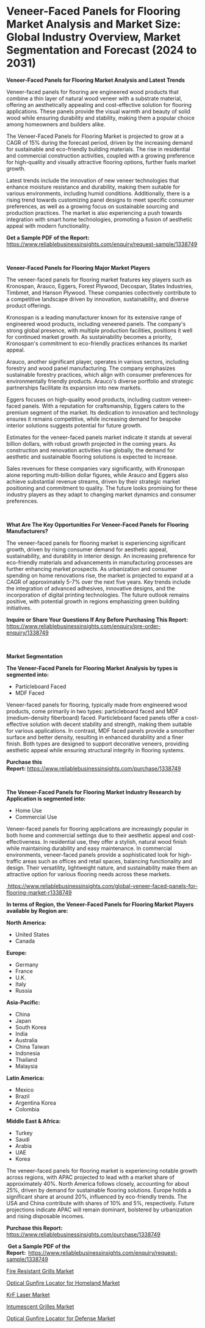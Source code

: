 <p><h1>Veneer-Faced Panels for Flooring Market Analysis and Market Size: Global Industry Overview, Market Segmentation and Forecast (2024 to 2031)</h1></p><p><strong>Veneer-Faced Panels for Flooring Market Analysis and Latest Trends</strong></p>
<p><p>Veneer-faced panels for flooring are engineered wood products that combine a thin layer of natural wood veneer with a substrate material, offering an aesthetically appealing and cost-effective solution for flooring applications. These panels provide the visual warmth and beauty of solid wood while ensuring durability and stability, making them a popular choice among homeowners and builders alike.</p><p>The Veneer-Faced Panels for Flooring Market is projected to grow at a CAGR of 15% during the forecast period, driven by the increasing demand for sustainable and eco-friendly building materials. The rise in residential and commercial construction activities, coupled with a growing preference for high-quality and visually attractive flooring options, further fuels market growth. </p><p>Latest trends include the innovation of new veneer technologies that enhance moisture resistance and durability, making them suitable for various environments, including humid conditions. Additionally, there is a rising trend towards customizing panel designs to meet specific consumer preferences, as well as a growing focus on sustainable sourcing and production practices. The market is also experiencing a push towards integration with smart home technologies, promoting a fusion of aesthetic appeal with modern functionality.</p></p>
<p><strong>Get a Sample PDF of the Report:&nbsp;</strong> <a href="https://www.reliablebusinessinsights.com/enquiry/request-sample/1338749?utm_campaign=48&utm_medium=2&utm_source=Github&utm_content=ia&utm_term=20102024&utm_id=veneer-faced-panels-for-flooring">https://www.reliablebusinessinsights.com/enquiry/request-sample/1338749</a></p>
<p>&nbsp;</p>
<p><strong>Veneer-Faced Panels for Flooring Major Market Players</strong></p>
<p><p>The veneer-faced panels for flooring market features key players such as Kronospan, Arauco, Eggers, Forest Plywood, Decospan, States Industries, Timbmet, and Hanson Plywood. These companies collectively contribute to a competitive landscape driven by innovation, sustainability, and diverse product offerings.</p><p>Kronospan is a leading manufacturer known for its extensive range of engineered wood products, including veneered panels. The company's strong global presence, with multiple production facilities, positions it well for continued market growth. As sustainability becomes a priority, Kronospan's commitment to eco-friendly practices enhances its market appeal.</p><p>Arauco, another significant player, operates in various sectors, including forestry and wood panel manufacturing. The company emphasizes sustainable forestry practices, which align with consumer preferences for environmentally friendly products. Arauco's diverse portfolio and strategic partnerships facilitate its expansion into new markets.</p><p>Eggers focuses on high-quality wood products, including custom veneer-faced panels. With a reputation for craftsmanship, Eggers caters to the premium segment of the market. Its dedication to innovation and technology ensures it remains competitive, while increasing demand for bespoke interior solutions suggests potential for future growth.</p><p>Estimates for the veneer-faced panels market indicate it stands at several billion dollars, with robust growth projected in the coming years. As construction and renovation activities rise globally, the demand for aesthetic and sustainable flooring solutions is expected to increase.</p><p>Sales revenues for these companies vary significantly, with Kronospan alone reporting multi-billion dollar figures, while Arauco and Eggers also achieve substantial revenue streams, driven by their strategic market positioning and commitment to quality. The future looks promising for these industry players as they adapt to changing market dynamics and consumer preferences.</p></p>
<p>&nbsp;</p>
<p><strong>What Are The Key Opportunities For Veneer-Faced Panels for Flooring Manufacturers?</strong></p>
<p><p>The veneer-faced panels for flooring market is experiencing significant growth, driven by rising consumer demand for aesthetic appeal, sustainability, and durability in interior design. An increasing preference for eco-friendly materials and advancements in manufacturing processes are further enhancing market prospects. As urbanization and consumer spending on home renovations rise, the market is projected to expand at a CAGR of approximately 5-7% over the next five years. Key trends include the integration of advanced adhesives, innovative designs, and the incorporation of digital printing technologies. The future outlook remains positive, with potential growth in regions emphasizing green building initiatives.</p></p>
<p><strong>Inquire or Share Your Questions If Any Before Purchasing This Report:</strong> <a href="https://www.reliablebusinessinsights.com/enquiry/pre-order-enquiry/1338749?utm_campaign=48&utm_medium=2&utm_source=Github&utm_content=ia&utm_term=20102024&utm_id=veneer-faced-panels-for-flooring">https://www.reliablebusinessinsights.com/enquiry/pre-order-enquiry/1338749</a></p>
<p>&nbsp;</p>
<p><strong>Market Segmentation</strong></p>
<p><strong>The Veneer-Faced Panels for Flooring Market Analysis by types is segmented into:</strong></p>
<p><ul><li>Particleboard Faced</li><li>MDF Faced</li></ul></p>
<p><p>Veneer-faced panels for flooring, typically made from engineered wood products, come primarily in two types: particleboard faced and MDF (medium-density fiberboard) faced. Particleboard faced panels offer a cost-effective solution with decent stability and strength, making them suitable for various applications. In contrast, MDF faced panels provide a smoother surface and better density, resulting in enhanced durability and a finer finish. Both types are designed to support decorative veneers, providing aesthetic appeal while ensuring structural integrity in flooring systems.</p></p>
<p><strong>Purchase this Report:&nbsp;</strong><a href="https://www.reliablebusinessinsights.com/purchase/1338749?utm_campaign=48&utm_medium=2&utm_source=Github&utm_content=ia&utm_term=20102024&utm_id=veneer-faced-panels-for-flooring">https://www.reliablebusinessinsights.com/purchase/1338749</a></p>
<p>&nbsp;</p>
<p><strong>The Veneer-Faced Panels for Flooring Market Industry Research by Application is segmented into:</strong></p>
<p><ul><li>Home Use</li><li>Commercial Use</li></ul></p>
<p><p>Veneer-faced panels for flooring applications are increasingly popular in both home and commercial settings due to their aesthetic appeal and cost-effectiveness. In residential use, they offer a stylish, natural wood finish while maintaining durability and easy maintenance. In commercial environments, veneer-faced panels provide a sophisticated look for high-traffic areas such as offices and retail spaces, balancing functionality and design. Their versatility, lightweight nature, and sustainability make them an attractive option for various flooring needs across these markets.</p></p>
<p><a href="https://www.reliablebusinessinsights.com/global-veneer-faced-panels-for-flooring-market-r1338749?utm_campaign=48&utm_medium=2&utm_source=Github&utm_content=ia&utm_term=20102024&utm_id=veneer-faced-panels-for-flooring">&nbsp;https://www.reliablebusinessinsights.com/global-veneer-faced-panels-for-flooring-market-r1338749</a></p>
<p><strong>In terms of Region, the Veneer-Faced Panels for Flooring Market Players available by Region are:</strong></p>
<p>
    <p> <strong> North America: </strong>
        <ul>
            <li>United States</li>
            <li>Canada</li>
        </ul>
        </p> 
    <p> <strong> Europe: </strong>
        <ul>
            <li>Germany</li>
            <li>France</li>
            <li>U.K.</li>
            <li>Italy</li>
            <li>Russia</li>
        </ul>
        </p> 
    <p> <strong> Asia-Pacific: </strong>
        <ul>
            <li>China</li>
            <li>Japan</li>
            <li>South Korea</li>
            <li>India</li>
            <li>Australia</li>
            <li>China Taiwan</li>
            <li>Indonesia</li>
            <li>Thailand</li>
            <li>Malaysia</li>
        </ul>
        </p> 
    <p> <strong> Latin America: </strong>
        <ul>
            <li>Mexico</li>
            <li>Brazil</li>
            <li>Argentina Korea</li>
            <li>Colombia</li>
        </ul>
        </p> 
    <p> <strong> Middle East & Africa: </strong>
        <ul>
            <li>Turkey</li>
            <li>Saudi</li>
            <li>Arabia</li>
            <li>UAE</li>
            <li>Korea</li>
        </ul>
    </p>
    </p>
<p><p>The veneer-faced panels for flooring market is experiencing notable growth across regions, with APAC projected to lead with a market share of approximately 40%. North America follows closely, accounting for about 25%, driven by demand for sustainable flooring solutions. Europe holds a significant share at around 20%, influenced by eco-friendly trends. The USA and China contribute with shares of 10% and 5%, respectively. Future projections indicate APAC will remain dominant, bolstered by urbanization and rising disposable incomes.</p></p>
<p><strong>Purchase this Report: </strong><a href="https://www.reliablebusinessinsights.com/purchase/1338749?utm_campaign=48&utm_medium=2&utm_source=Github&utm_content=ia&utm_term=20102024&utm_id=veneer-faced-panels-for-flooring">https://www.reliablebusinessinsights.com/purchase/1338749</a></p>
<p>&nbsp;<strong>Get a Sample PDF of the Report:&nbsp;&nbsp;</strong><a href="https://www.reliablebusinessinsights.com/enquiry/request-sample/1338749?utm_campaign=48&utm_medium=2&utm_source=Github&utm_content=ia&utm_term=20102024&utm_id=veneer-faced-panels-for-flooring">https://www.reliablebusinessinsights.com/enquiry/request-sample/1338749</a></p>
<p><strong></strong></p>
<p><p><a href="https://www.linkedin.com/pulse/fire-resistant-grills-market-industry-trends-forecast-da3yc?utm_campaign=48&utm_medium=2&utm_source=Github&utm_content=ia&utm_term=20102024&utm_id=veneer-faced-panels-for-flooring">Fire Resistant Grills Market</a></p><p><a href="https://github.com/azucena6lzcou/Market-Research-Report-List-1/blob/main/optical-gunfire-locator-for-homeland-market.md?utm_campaign=48&utm_medium=2&utm_source=Github&utm_content=ia&utm_term=20102024&utm_id=veneer-faced-panels-for-flooring">Optical Gunfire Locator for Homeland Market</a></p><p><a href="https://www.linkedin.com/pulse/krf-laser-market-research-report-exploring-size-revenue-analysis-lcxic?utm_campaign=48&utm_medium=2&utm_source=Github&utm_content=ia&utm_term=20102024&utm_id=veneer-faced-panels-for-flooring">KrF Laser Market</a></p><p><a href="https://www.linkedin.com/pulse/disruption-innovation-intumescent-grilles-industry-market-analysis-yr7ic?utm_campaign=48&utm_medium=2&utm_source=Github&utm_content=ia&utm_term=20102024&utm_id=veneer-faced-panels-for-flooring">Intumescent Grilles Market</a></p><p><a href="https://github.com/DorinaOsmani364/Market-Research-Report-List-1/blob/main/optical-gunfire-locator-for-defense-market.md?utm_campaign=48&utm_medium=2&utm_source=Github&utm_content=ia&utm_term=20102024&utm_id=veneer-faced-panels-for-flooring">Optical Gunfire Locator for Defense Market</a></p></p>